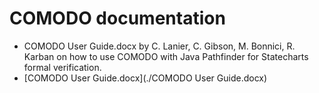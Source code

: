 # COMODO documentation
* COMODO User Guide.docx by C. Lanier, C. Gibson, M. Bonnici, R. Karban on how to use COMODO with Java Pathfinder for Statecharts formal verification.
* [COMODO User Guide.docx](./COMODO User Guide.docx)
